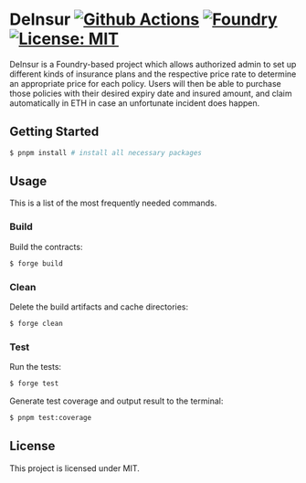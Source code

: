 # DeInsur [![Github Actions][gha-badge]][gha] [![Foundry][foundry-badge]][foundry] [![License: MIT][license-badge]][license]

[gha]: https://github.com/0xdevant/DeInsur/actions
[gha-badge]: https://github.com/PaulRBerg/foundry-template/actions/workflows/ci.yml/badge.svg
[foundry]: https://getfoundry.sh/
[foundry-badge]: https://img.shields.io/badge/Built%20with-Foundry-FFDB1C.svg
[license]: https://opensource.org/licenses/MIT
[license-badge]: https://img.shields.io/badge/License-MIT-blue.svg

DeInsur is a Foundry-based project which allows authorized admin to set up different kinds of insurance plans and the
respective price rate to determine an appropriate price for each policy. Users will then be able to purchase those
policies with their desired expiry date and insured amount, and claim automatically in ETH in case an unfortunate
incident does happen.

## Getting Started

```zsh
$ pnpm install # install all necessary packages
```

## Usage

This is a list of the most frequently needed commands.

### Build

Build the contracts:

```sh
$ forge build
```

### Clean

Delete the build artifacts and cache directories:

```sh
$ forge clean
```

### Test

Run the tests:

```sh
$ forge test
```

Generate test coverage and output result to the terminal:

```sh
$ pnpm test:coverage
```

## License

This project is licensed under MIT.
